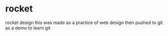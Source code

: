 # rocket
rocket design
this was made as a practice of web design 
then pushed to git as a demo to learn git

